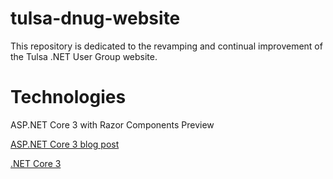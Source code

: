 # tulsa-dnug-website

This repository is dedicated to the revamping and continual improvement of the Tulsa .NET User Group website.

# Technologies

ASP.NET Core 3 with Razor Components Preview

[ASP.NET Core 3 blog post](https://devblogs.microsoft.com/dotnet/announcing-net-core-3-0/)

[.NET Core 3](https://dotnet.microsoft.com/download/dotnet-core/3.0)

